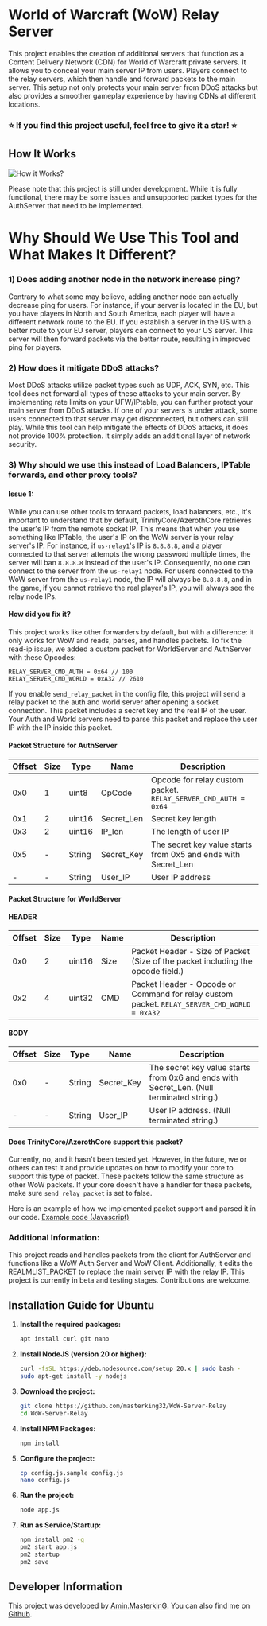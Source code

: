 # World of Warcraft (WoW) Relay Server

This project enables the creation of additional servers that function as a Content Delivery Network (CDN) for World of Warcraft private servers. It allows you to conceal your main server IP from users. Players connect to the relay servers, which then handle and forward packets to the main server. This setup not only protects your main server from DDoS attacks but also provides a smoother gameplay experience by having CDNs at different locations.

### ⭐ If you find this project useful, feel free to give it a star! ⭐

## How It Works

![How it Works?](https://raw.githubusercontent.com/masterking32/WoW-Server-Relay/main/docs/how-works.png)

Please note that this project is still under development. While it is fully functional, there may be some issues and unsupported packet types for the AuthServer that need to be implemented.

# Why Should We Use This Tool and What Makes It Different?

### 1) Does adding another node in the network increase ping?

Contrary to what some may believe, adding another node can actually decrease ping for users. For instance, if your server is located in the EU, but you have players in North and South America, each player will have a different network route to the EU. If you establish a server in the US with a better route to your EU server, players can connect to your US server. This server will then forward packets via the better route, resulting in improved ping for players.

### 2) How does it mitigate DDoS attacks?

Most DDoS attacks utilize packet types such as UDP, ACK, SYN, etc. This tool does not forward all types of these attacks to your main server. By implementing rate limits on your UFW/IPtable, you can further protect your main server from DDoS attacks. If one of your servers is under attack, some users connected to that server may get disconnected, but others can still play. While this tool can help mitigate the effects of DDoS attacks, it does not provide 100% protection. It simply adds an additional layer of network security.

### 3) Why should we use this instead of Load Balancers, IPTable forwards, and other proxy tools?

#### Issue 1:

While you can use other tools to forward packets, load balancers, etc., it's important to understand that by default, TrinityCore/AzerothCore retrieves the user's IP from the remote socket IP. This means that when you use something like IPTable, the user's IP on the WoW server is your relay server's IP. For instance, if `us-relay1`'s IP is `8.8.8.8`, and a player connected to that server attempts the wrong password multiple times, the server will ban `8.8.8.8` instead of the user's IP. Consequently, no one can connect to the server from the `us-relay1` node. For users connected to the WoW server from the `us-relay1` node, the IP will always be `8.8.8.8`, and in the game, if you cannot retrieve the real player's IP, you will always see the relay node IPs.

#### How did you fix it?

This project works like other forwarders by default, but with a difference: it only works for WoW and reads, parses, and handles packets. To fix the read-ip issue, we added a custom packet for WorldServer and AuthServer with these Opcodes:

```
RELAY_SERVER_CMD_AUTH = 0x64 // 100
RELAY_SERVER_CMD_WORLD = 0xA32 // 2610
```

If you enable `send_relay_packet` in the config file, this project will send a relay packet to the auth and world server after opening a socket connection. This packet includes a secret key and the real IP of the user. Your Auth and World servers need to parse this packet and replace the user IP with the IP inside this packet.

#### Packet Structure for AuthServer

| Offset | Size | Type   | Name       | Description                                                    |
| ------ | ---- | ------ | ---------- | -------------------------------------------------------------- |
| 0x0    | 1    | uint8  | OpCode     | Opcode for relay custom packet. `RELAY_SERVER_CMD_AUTH = 0x64` |
| 0x1    | 2    | uint16 | Secret_Len | Secret key length                                              |
| 0x3    | 2    | uint16 | IP_len     | The length of user IP                                          |
| 0x5    | -    | String | Secret_Key | The secret key value starts from 0x5 and ends with Secret_Len  |
| -      | -    | String | User_IP    | User IP address                                                |

#### Packet Structure for WorldServer

#### HEADER

| Offset | Size | Type   | Name | Description                                                                                 |
| ------ | ---- | ------ | ---- | ------------------------------------------------------------------------------------------- |
| 0x0    | 2    | uint16 | Size | Packet Header - Size of Packet (Size of the packet including the opcode field.)             |
| 0x2    | 4    | uint32 | CMD  | Packet Header - Opcode or Command for relay custom packet. `RELAY_SERVER_CMD_WORLD = 0xA32` |

#### BODY

| Offset | Size | Type   | Name       | Description                                                                              |
| ------ | ---- | ------ | ---------- | ---------------------------------------------------------------------------------------- |
| 0x0    | -    | String | Secret_Key | The secret key value starts from 0x6 and ends with Secret_Len. (Null terminated string.) |
| -      | -    | String | User_IP    | User IP address. (Null terminated string.)                                               |

#### Does TrinityCore/AzerothCore support this packet?

Currently, no, and it hasn't been tested yet. However, in the future, we or others can test it and provide updates on how to modify your core to support this type of packet. These packets follow the same structure as other WoW packets. If your core doesn't have a handler for these packets, make sure `send_relay_packet` is set to false.

Here is an example of how we implemented packet support and parsed it in our code. [Example code (Javascript)](https://github.com/masterking32/WoW-Server-Relay/blob/3dd04460b4061ad9a081239206b80256514b4e0b/AuthSession.js#L226)

### Additional Information:

This project reads and handles packets from the client for AuthServer and functions like a WoW Auth Server and WoW Client. Additionally, it edits the REALMLIST_PACKET to replace the main server IP with the relay IP. This project is currently in beta and testing stages. Contributions are welcome.

## Installation Guide for Ubuntu

1. **Install the required packages:**

   ```bash
   apt install curl git nano
   ```

2. **Install NodeJS (version 20 or higher):**

   ```bash
   curl -fsSL https://deb.nodesource.com/setup_20.x | sudo bash -
   sudo apt-get install -y nodejs
   ```

3. **Download the project:**

   ```bash
   git clone https://github.com/masterking32/WoW-Server-Relay
   cd WoW-Server-Relay
   ```

4. **Install NPM Packages:**

   ```bash
   npm install
   ```

5. **Configure the project:**

   ```bash
   cp config.js.sample config.js
   nano config.js
   ```

6. **Run the project:**

   ```bash
   node app.js
   ```

7. **Run as Service/Startup:**

   ```bash
   npm install pm2 -g
   pm2 start app.js
   pm2 startup
   pm2 save
   ```

## Developer Information

This project was developed by [Amin.MasterkinG](https://masterking32.com). You can also find me on [Github](https://github.com/masterking32).

